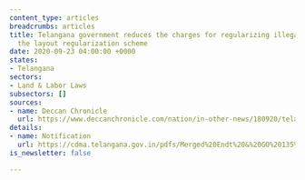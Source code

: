 ```yaml
---
content_type: articles
breadcrumbs: articles
title: Telangana government reduces the charges for regularizing illegal layouts under
  the layout regularization scheme
date: 2020-09-23 04:00:00 +0000
states:
- Telangana
sectors:
- Land & Labor Laws
subsectors: []
sources:
- name: Deccan Chronicle
  url: https://www.deccanchronicle.com/nation/in-other-news/180920/telangana-revises-land-regularisation-rates.html
details:
- name: Notification
  url: https://cdma.telangana.gov.in/pdfs/Merged%20Endt%20&%20GO%20135%20LRS.pdf
is_newsletter: false

---
```

